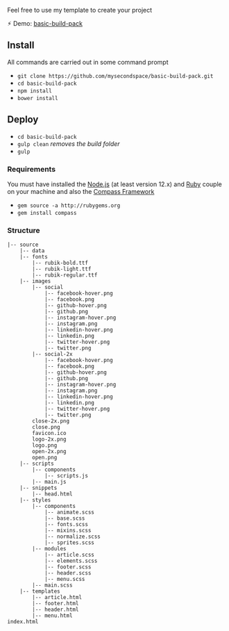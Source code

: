 Feel free to use my template to create your project

⚡︎ Demo: [basic-build-pack](https://mysecondspace.github.io/basic-build-pack/build)

## Install

All commands are carried out in some command prompt

- `git clone https://github.com/mysecondspace/basic-build-pack.git`
- `cd basic-build-pack`
- `npm install`
- `bower install`

## Deploy

- `cd basic-build-pack`
- `gulp clean` _removes the build folder_
- `gulp`

### Requirements

You must have installed the [Node.js](https://nodejs.org/en) (at least version 12.x) and [Ruby](https://www.ruby-lang.org/en/downloads) couple on your machine and also the [Compass Framework](http://beta.compass-style.org)

- `gem source -a http://rubygems.org`
- `gem install compass`

### Structure

```
|-- source
    |-- data
    |-- fonts
        |-- rubik-bold.ttf
        |-- rubik-light.ttf
        |-- rubik-regular.ttf
    |-- images
        |-- social
            |-- facebook-hover.png
            |-- facebook.png
            |-- github-hover.png
            |-- github.png
            |-- instagram-hover.png
            |-- instagram.png
            |-- linkedin-hover.png
            |-- linkedin.png
            |-- twitter-hover.png
            |-- twitter.png
        |-- social-2x
            |-- facebook-hover.png
            |-- facebook.png
            |-- github-hover.png
            |-- github.png
            |-- instagram-hover.png
            |-- instagram.png
            |-- linkedin-hover.png
            |-- linkedin.png
            |-- twitter-hover.png
            |-- twitter.png
        close-2x.png
        close.png
        favicon.ico
        logo-2x.png
        logo.png
        open-2x.png
        open.png
    |-- scripts
        |-- components
            |-- scripts.js
        |-- main.js
    |-- snippets
        |-- head.html
    |-- styles
        |-- components
            |-- animate.scss
            |-- base.scss
            |-- fonts.scss
            |-- mixins.scss
            |-- normalize.scss
            |-- sprites.scss
        |-- modules
            |-- article.scss
            |-- elements.scss
            |-- footer.scss
            |-- header.scss
            |-- menu.scss
        |-- main.scss
    |-- templates
        |-- article.html
        |-- footer.html
        |-- header.html
        |-- menu.html
index.html
```
